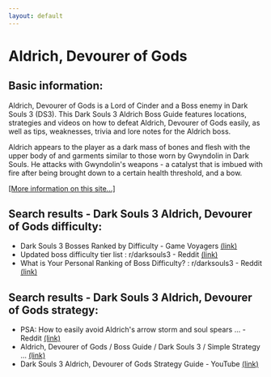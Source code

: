 ```yaml
---
layout: default
---
```

# Aldrich, Devourer of Gods

## Basic information:
Aldrich, Devourer of Gods is a Lord of Cinder and a Boss enemy in Dark Souls 3 (DS3). This Dark Souls 3 Aldrich Boss Guide features locations, strategies and videos on how to defeat Aldrich, Devourer of Gods easily, as well as tips, weaknesses, trivia and lore notes for the Aldrich boss.

Aldrich appears to the player as a dark mass of bones and flesh with the upper body of and garments similar to those worn by Gwyndolin in Dark Souls. He attacks with Gwyndolin's weapons - a catalyst that is imbued with fire after being brought down to a certain health threshold, and a bow.


[[More information on this site...]](https://darksouls3.wiki.fextralife.com//Aldrich,+Devourer+of+Gods)

## Search results - Dark Souls 3 Aldrich, Devourer of Gods difficulty:
- Dark Souls 3 Bosses Ranked by Difficulty - Game Voyagers [(link)](https://gamevoyagers.com/dark-souls-3-bosses-ranked-difficulty/)
- Updated boss difficulty tier list : r/darksouls3 - Reddit [(link)](https://www.reddit.com/r/darksouls3/comments/fhl7p3/updated_boss_difficulty_tier_list/)
- What is Your Personal Ranking of Boss Difficulty? : r/darksouls3 - Reddit [(link)](https://www.reddit.com/r/darksouls3/comments/5msg4f/what_is_your_personal_ranking_of_boss_difficulty/)

## Search results - Dark Souls 3 Aldrich, Devourer of Gods strategy:
- PSA: How to easily avoid Aldrich's arrow storm and soul spears ... - Reddit [(link)](https://www.reddit.com/r/darksouls3/comments/5n1wj4/psa_how_to_easily_avoid_aldrichs_arrow_storm_and/)
- Aldrich, Devourer of Gods / Boss Guide / Dark Souls 3 / Simple Strategy ... [(link)](https://www.youtube.com/watch?v=eOJuzgbUSNo)
- Dark Souls 3 Aldrich, Devourer of Gods Strategy Guide - YouTube [(link)](https://www.youtube.com/watch?v=A7ZabYu-3nQ)
